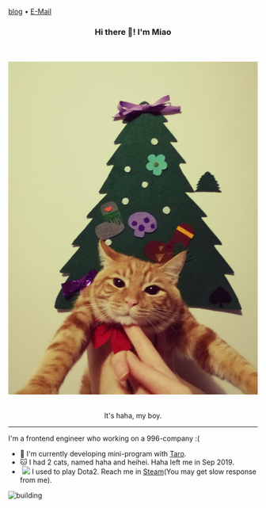 [blog](https://segmentfault.com/u/fehaha/articles) • [E-Mail](mailto:yunliangmiao@gmail.com)
<h3 align="center">Hi there 👋! I'm Miao</h3>


<div align="center">

  <br>
  <br>
  <img src="https://raw.githubusercontent.com/myl0204/myl0204/main/img/haha.jpg" width="600px">
  <br>
  <br>
  <p>It's haha, my boy.</p>
</div>

---

I'm a frontend engineer who working on a 996-company :(

- 🏢 I'm currently developing mini-program with [Taro](https://github.com/NervJS/taro).
- 🐱 I had 2 cats, named haha and heihei. Haha left me in Sep 2019.
-  &nbsp;<img src="https://raw.githubusercontent.com/l4wio/dota2-emoji-nickname/master/img/01.gif" width="16px"> I used to play Dota2. Reach me in [Steam](https://steamcommunity.com/profiles/76561198081401419/)(You may get slow response from me).

![building](https://github-readme-stats.anuraghazra1.vercel.app/api?username=myl0204&show_icons=true&include_all_commits=true&hide=contribs&theme=nightowl)
<!--
**myl0204/myl0204** is a ✨ _special_ ✨ repository because its `README.md` (this file) appears on your GitHub profile.

Here are some ideas to get you started:

- 🔭 I’m currently working on ...
- 🌱 I’m currently learning ...
- 👯 I’m looking to collaborate on ...
- 🤔 I’m looking for help with ...
- 💬 Ask me about ...
- 📫 How to reach me: ...
- 😄 Pronouns: ...
- ⚡ Fun fact: ...
-->
